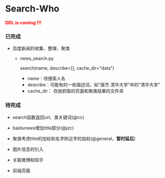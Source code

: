 # Search-Who
<font color="Red">__DDL is coming !!!__</font>

### 已完成

- 百度新闻的收集、整理、聚类

    - news_search.py
        
        search(name, describe=[], cache_dir="data")

        - name：待搜索人名
        - describe：可能有的一些描述词，如“唐杰 清华大学”中的“清华大学”
        - cache_dir：
            存放抓取的页面和聚类结果的文件夹


### 待完成

- search函数返回url、类关键词(@cc)

- baidunews增加title部分(@jzc)

- 聚类考虑title的加权和名字附近字的加权(@general，__暂时延后__)

- 图片信息的引入

- 关联微博和知乎

- 前端页面
